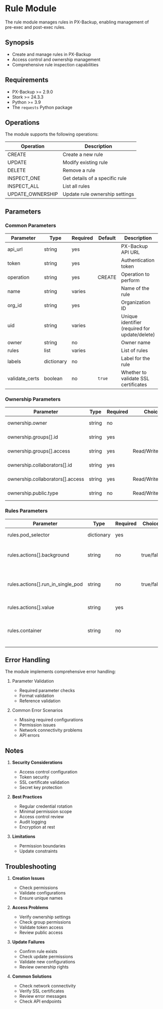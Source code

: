 # Rule Module

The rule module manages rules in PX-Backup, enabling management of pre-exec and post-exec rules.

## Synopsis

* Create and manage rules in PX-Backup
* Access control and ownership management
* Comprehensive rule inspection capabilities

## Requirements

* PX-Backup >= 2.9.0
* Stork >= 24.3.3
* Python >= 3.9
* The `requests` Python package

## Operations

The module supports the following operations:


| Operation        | Description                          |
| ------------------ | -------------------------------------- |
| CREATE           | Create a new rule        |
| UPDATE           | Modify existing rule     |
| DELETE           | Remove a rule            |
| INSPECT_ONE      | Get details of a specific rule |
| INSPECT_ALL      | List all rules           |
| UPDATE_OWNERSHIP | Update rule ownership settings |

## Parameters

### Common Parameters


| Parameter       | Type       | Required | Default | Description                                    | Choices                                    |
| ----------------- | ------------ | ---------- | --------- | ------------------------------------------------ | -------------------------------------------- |
| api_url         | string     | yes      |         | PX-Backup API URL                              |                                            |
| token           | string     | yes      |         | Authentication token                           |                                            |
| operation       | string     | yes      | CREATE  | Operation to perform                           |                                            |
| name            | string     | varies   |         | Name of the rule                               |                                            |
| org_id          | string     | yes      |         | Organization ID                                |                                            |
| uid             | string     | varies   |         | Unique identifier (required for update/delete) |                                            |
| owner           | string     | no       |         | Owner name                                     |                                            |
| rules           | list       | varies   |         | List of rules                                  |                                            |
| labels          | dictionary | no       |         | Label for the rule                             |                                            |
| validate_certs  | boolean    | no       | `true`  | Whether to validate SSL certificates           |                                            |

### Ownership Parameters


| Parameter                        | Type   | Required | Choices          | Description               |
| ---------------------------------- | -------- | ---------- | ------------------ | --------------------------- |
| ownership.owner                  | string | no       |                  | Owner of the rule   |
| ownership.groups[].id            | string | yes      |                  | Group identifier          |
| ownership.groups[].access        | string | yes      | Read/Write/Admin | Group access level        |
| ownership.collaborators[].id     | string | yes      |                  | Collaborator identifier   |
| ownership.collaborators[].access | string | yes      | Read/Write/Admin | Collaborator access level |
| ownership.public.type            | string | no       | Read/Write/Admin | Public access level       |

### Rules Parameters


| Parameter                        | Type   | Required | Choices          | Description               |
| ---------------------------------- | -------- | ---------- | ------------------ | --------------------------- |
| rules.pod_selector                   | dictionary | yes     |                  | Identify target pods   |
| rules.actions[].background           | string     | no      | true/false       | Indicates if the action runs in the background          |
| rules.actions[].run_in_single_pod    | string     | no      | true/false       | Indicates if the action is limited to a single pod        |
| rules.actions[].value                | string     | yes     |                  | Action to perform   |
| rules.container                      | string     | no      |                  | Container name where the action is applied|

## Error Handling

The module implements comprehensive error handling:

1. Parameter Validation

   - Required parameter checks
   - Format validation
   - Reference validation
2. Common Error Scenarios

   - Missing required configurations
   - Permission issues
   - Network connectivity problems
   - API errors

## Notes

1. **Security Considerations**

   - Access control configuration
   - Token security
   - SSL certificate validation
   - Secret key protection

2. **Best Practices**

   - Regular credential rotation
   - Minimal permission scope
   - Access control review
   - Audit logging
   - Encryption at rest
4. **Limitations**

   - Permission boundaries
   - Update constraints

## Troubleshooting

1. **Creation Issues**

   - Check permissions
   - Validate configurations
   - Ensure unique names
2. **Access Problems**

   - Verify ownership settings
   - Check group permissions
   - Validate token access
   - Review public access
3. **Update Failures**

   - Confirm rule exists
   - Check update permissions
   - Validate new configurations
   - Review ownership rights
4. **Common Solutions**

   - Check network connectivity
   - Verify SSL certificates
   - Review error messages
   - Check API endpoints
